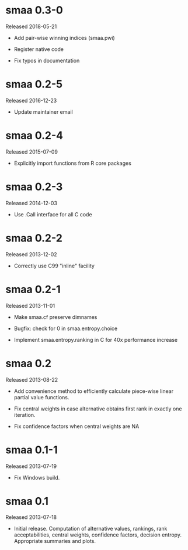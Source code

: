smaa 0.3-0
==========

Released 2018-05-21

 * Add pair-wise winning indices (smaa.pwi)

 * Register native code

 * Fix typos in documentation


smaa 0.2-5
==========

Released 2016-12-23

 * Update maintainer email

smaa 0.2-4
==========

Released 2015-07-09

 * Explicitly import functions from R core packages

smaa 0.2-3
==========

Released 2014-12-03

 * Use .Call interface for all C code

smaa 0.2-2
==========

Released 2013-12-02

 * Correctly use C99 "inline" facility

smaa 0.2-1
==========

Released 2013-11-01

 * Make smaa.cf preserve dimnames

 * Bugfix: check for 0 in smaa.entropy.choice

 * Implement smaa.entropy.ranking in C for 40x performance increase

smaa 0.2
==========

Released 2013-08-22

 * Add convenience method to efficiently calculate piece-wise linear partial
   value functions.

 * Fix central weights in case alternative obtains first rank in exactly one
   iteration.

 * Fix confidence factors when central weights are NA

smaa 0.1-1
==========

Released 2013-07-19

 * Fix Windows build.

smaa 0.1
==========

Released 2013-07-18

 * Initial release. Computation of alternative values, rankings, rank
   acceptabilities, central weights, confidence factors, decision entropy.
   Appropriate summaries and plots.
